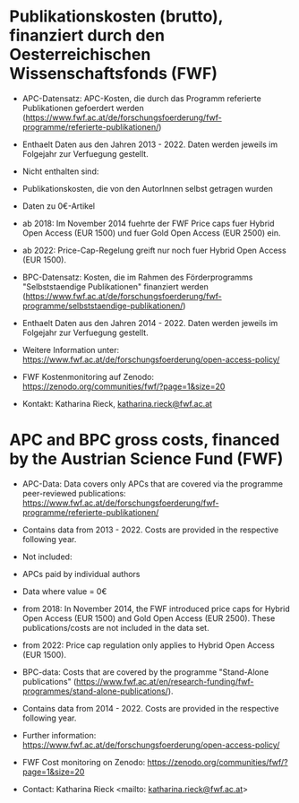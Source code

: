 # Publikationskosten (brutto), finanziert durch den Oesterreichischen Wissenschaftsfonds (FWF) #

* APC-Datensatz: APC-Kosten, die durch das Programm referierte Publikationen gefoerdert werden (https://www.fwf.ac.at/de/forschungsfoerderung/fwf-programme/referierte-publikationen/)
* Enthaelt Daten aus den Jahren 2013 - 2022. Daten werden jeweils im Folgejahr zur Verfuegung gestellt.

* Nicht enthalten sind:
* Publikationskosten, die von den AutorInnen selbst getragen wurden
* Daten zu 0€-Artikel
* ab 2018: Im November 2014 fuehrte der FWF Price caps fuer Hybrid Open Access (EUR 1500) und fuer Gold Open Access (EUR 2500) ein.
* ab 2022: Price-Cap-Regelung greift nur noch fuer Hybrid Open Access (EUR 1500).

* BPC-Datensatz: Kosten, die im Rahmen des Förderprogramms "Selbststaendige Publikationen" finanziert werden (https://www.fwf.ac.at/de/forschungsfoerderung/fwf-programme/selbststaendige-publikationen/)
* Enthaelt Daten aus den Jahren 2014 - 2022. Daten werden jeweils im Folgejahr zur Verfuegung gestellt.

* Weitere Information unter: https://www.fwf.ac.at/de/forschungsfoerderung/open-access-policy/
* FWF Kostenmonitoring auf Zenodo: https://zenodo.org/communities/fwf/?page=1&size=20

* Kontakt: Katharina Rieck, katharina.rieck@fwf.ac.at



# APC and BPC gross costs, financed by the Austrian Science Fund (FWF) #


* APC-Data: Data covers only APCs that are covered via the programme peer-reviewed publications: https://www.fwf.ac.at/de/forschungsfoerderung/fwf-programme/referierte-publikationen/
* Contains data from 2013 - 2022. Costs are provided in the respective following year.

* Not included:
* APCs paid by individual authors
* Data where value = 0€
* from 2018: In November 2014, the FWF introduced price caps for Hybrid Open Access (EUR 1500) and Gold Open Access (EUR 2500). These publications/costs are not included in the data set. 
* from 2022: Price cap regulation only applies to Hybrid Open Access (EUR 1500). 

* BPC-data: Costs that are covered by the programme "Stand-Alone publications" (https://www.fwf.ac.at/en/research-funding/fwf-programmes/stand-alone-publications/).
* Contains data from 2014 - 2022. Costs are provided in the respective following year.


* Further information: https://www.fwf.ac.at/de/forschungsfoerderung/open-access-policy/
* FWF Cost monitoring on Zenodo: https://zenodo.org/communities/fwf/?page=1&size=20

* Contact: Katharina Rieck <mailto: katharina.rieck@fwf.ac.at>
